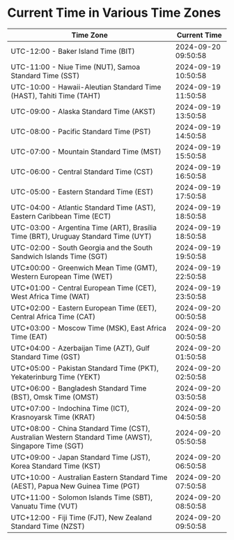 # Current Time in Various Time Zones

| Time Zone | Current Time |
|-----------|--------------|
| UTC-12:00 - Baker Island Time (BIT) | 2024-09-20 09:50:58 |
| UTC-11:00 - Niue Time (NUT), Samoa Standard Time (SST) | 2024-09-19 10:50:58 |
| UTC-10:00 - Hawaii-Aleutian Standard Time (HAST), Tahiti Time (TAHT) | 2024-09-19 11:50:58 |
| UTC-09:00 - Alaska Standard Time (AKST) | 2024-09-19 13:50:58 |
| UTC-08:00 - Pacific Standard Time (PST) | 2024-09-19 14:50:58 |
| UTC-07:00 - Mountain Standard Time (MST) | 2024-09-19 15:50:58 |
| UTC-06:00 - Central Standard Time (CST) | 2024-09-19 16:50:58 |
| UTC-05:00 - Eastern Standard Time (EST) | 2024-09-19 17:50:58 |
| UTC-04:00 - Atlantic Standard Time (AST), Eastern Caribbean Time (ECT) | 2024-09-19 18:50:58 |
| UTC-03:00 - Argentina Time (ART), Brasília Time (BRT), Uruguay Standard Time (UYT) | 2024-09-19 18:50:58 |
| UTC-02:00 - South Georgia and the South Sandwich Islands Time (SGT) | 2024-09-19 19:50:58 |
| UTC±00:00 - Greenwich Mean Time (GMT), Western European Time (WET) | 2024-09-19 22:50:58 |
| UTC+01:00 - Central European Time (CET), West Africa Time (WAT) | 2024-09-19 23:50:58 |
| UTC+02:00 - Eastern European Time (EET), Central Africa Time (CAT) | 2024-09-20 00:50:58 |
| UTC+03:00 - Moscow Time (MSK), East Africa Time (EAT) | 2024-09-20 00:50:58 |
| UTC+04:00 - Azerbaijan Time (AZT), Gulf Standard Time (GST) | 2024-09-20 01:50:58 |
| UTC+05:00 - Pakistan Standard Time (PKT), Yekaterinburg Time (YEKT) | 2024-09-20 02:50:58 |
| UTC+06:00 - Bangladesh Standard Time (BST), Omsk Time (OMST) | 2024-09-20 03:50:58 |
| UTC+07:00 - Indochina Time (ICT), Krasnoyarsk Time (KRAT) | 2024-09-20 04:50:58 |
| UTC+08:00 - China Standard Time (CST), Australian Western Standard Time (AWST), Singapore Time (SGT) | 2024-09-20 05:50:58 |
| UTC+09:00 - Japan Standard Time (JST), Korea Standard Time (KST) | 2024-09-20 06:50:58 |
| UTC+10:00 - Australian Eastern Standard Time (AEST), Papua New Guinea Time (PGT) | 2024-09-20 07:50:58 |
| UTC+11:00 - Solomon Islands Time (SBT), Vanuatu Time (VUT) | 2024-09-20 08:50:58 |
| UTC+12:00 - Fiji Time (FJT), New Zealand Standard Time (NZST) | 2024-09-20 09:50:58 |
